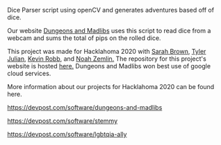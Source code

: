 Dice Parser script using openCV and generates adventures based off of dice.

Our website [Dungeons and Madlibs](http://DungeonsAndMadlibs.online) uses this script to read dice from a webcam and sums the total of pips on the rolled dice. 

This project was made for Hacklahoma 2020 with [Sarah Brown](https://github.com/SarahBrown), [Tyler Julian](https://github.com/TylerJulian), [Kevin Robb](https://github.com/TheMasterKelvin77), and [Noah Zemlin.](https://github.com/NoahZemlin) The repository for this project's website is hosted [here.](https://github.com/SarahBrown/DungeonsAndMadlibs) Dungeons and Madlibs won best use of google cloud services.

More information about our projects for Hacklahoma 2020 can be found here. 

https://devpost.com/software/dungeons-and-madlibs

https://devpost.com/software/stemmy

https://devpost.com/software/lgbtqia-ally
